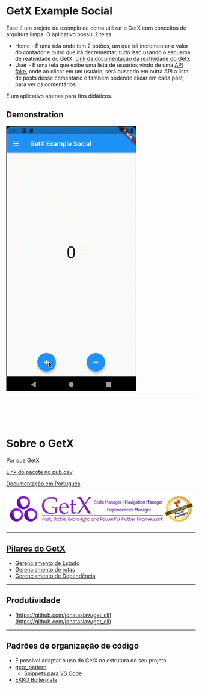 # GetX Example Social

Esse é um projeto de exemplo de como utilizar o GetX com conceitos de arquitura limpa.
O aplicativo possui 2 telas
- Home - É uma tela onde tem 2 botões, um que irá incrementar o valor do contador e outro que irá decrementar, tudo isso usando o esquema de reatividade do GetX.
    [Link da documentação da reatividade do GetX](https://github.com/jonataslaw/getx/blob/master/documentation/pt_BR/state_management.md)
- User - É uma tela que exibe uma lista de usuários vindo de uma [API fake](https://jsonplaceholder.typicode.com/), onde ao clicar em um usuário, será buscado em outra API a lista de posts desse comentário e também podendo clicar em cada post, para ver os comentários.

É um aplicativo apenas para fins didáticos.

## Demonstration

![Demonstration](./demonstration/video.gif)



---
<br>
<br>
<br>

# Sobre o GetX

[Por que GetX](https://github.com/jonataslaw/getx/blob/master/README.pt-br.md#por-que-getx)

[Link do pacote no pub.dev](https://pub.dev/packages/get)

[Documentação em Português](https://github.com/jonataslaw/getx/blob/master/README.pt-br.md)


![Banner do Get](https://raw.githubusercontent.com/jonataslaw/getx-community/master/get.png)

---
## [Pilares do GetX](https://github.com/jonataslaw/getx/blob/master/README.pt-br.md#os-tr%C3%AAs-pilares)
- [Gerenciamento de Estado](https://github.com/jonataslaw/getx/blob/master/documentation/pt_BR/state_management.md)
- [Gerenciamento de rotas](https://github.com/jonataslaw/getx/blob/master/documentation/pt_BR/route_management.md)
- [Gerenciamento de Dependência](https://github.com/jonataslaw/getx/blob/master/documentation/pt_BR/dependency_management.md)

---
## Produtividade
- [https://github.com/jonataslaw/get_cli](https://github.com/jonataslaw/get_cli)

---
## Padrões de organização de código

- É possível adaptar o uso do GetX na estrutura do seu projeto.
- [getx_pattern](https://kauemurakami.github.io/getx_pattern/)
    - [Snippets para VS Code](https://marketplace.visualstudio.com/items?itemName=get-snippets.get-snippets)
- [EKKO Boilerplate](https://github.com/Katekko/ekko_app)

